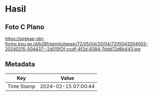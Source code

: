 # Hasil

## Foto C Plano

https://sirekap-obj-formc.kpu.go.id/b28f/pemilu/ppwp/72/05/04/20/04/7205042004002-20240215-004437--2d015f2f-ccdf-4f2d-8384-7ddd72d6b443.jpg


## Metadata

| Key        | Value               |
| ---------- | ------------------- |
| Time Stamp | 2024-02-15 07:00:44 |




